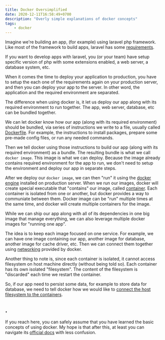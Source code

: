 ```yaml
---
title: Docker Oversimplified
date: 2020-12-11T16:58:49+0700
description: "Overly simple explanations of docker concepts"
tags:
    - docker
---
```


Imagine we're building an app, (for example) using laravel php framework. Like most of the framework to build apps, laravel has some [requirements](https://laravel.com/docs/8.x#installation).

If you want to develop apps with laravel, you (or your team) have setup specific version of php with some extensions enabled, a web server, a database system, etc.

When it comes the time to deploy your application to production, you have to setup the each one of the requirements again on your production server, and then you can deploy your app to the server. In other word, the application and the required environment are separated.

The difference when using docker is, it let us deploy our app along with its required environment to run together. The app, web server, database, etc can be bundled together.

We can let docker know how our app (along with its required environment) should be bundled, via series of instructions we write to a file, usually called [Dockerfile](https://docs.docker.com/engine/reference/builder/). For example, the instructions to install packages, prepare some pre-made config files, or run any needed commands.

Then we tell docker using those instructions to build our app (along with its required environment) as a bundle. The resulting bundle is what we call `docker image`. This image is what we can deploy. Because the image already contains required environment for the app to run, we don't need to setup the environment and deploy our app in separate steps.

After we deploy our `docker image`, we can then "run" it using the [docker engine](https://docs.docker.com/get-started/overview/#docker-engine) installed on production server. When we run our images, docker will create special executable that "contains" our image, called [container](https://www.docker.com/resources/what-container). Each container is isolated from one or another, but docker provides a way to communiate between them. Docker image can be "run" multiple times at the same time, and docker will create multiple containers for the image.

While we can ship our app along with all of its dependencies in one big image that manage everything, we can also leverage multiple docker images for "running one app".

The idea is to keep each image focused on one service. For example, we can have one image containing our app, another image for database, another image for cache driver, etc. Then we can connect them together using [networking](https://docs.docker.com/network/) provided by docker.

Another thing to note is, since each container is isolated, it cannot access filesystem on host machine directly (without being told so). Each container has its own isolated "filesystem". The content of the filesystem is "discarded" each time we restart the container.

So, if our app need to persist some data, for example to store data for database, we need to tell docker how we would like to [connect the host filesystem to the containers](https://docs.docker.com/storage/).

## .

If you reach here, you can safely assume that you have learned the basic concepts of using docker. My hope is that after this, at least you can navigate its [official docs](https://docs.docker.com/) with less confusion.
